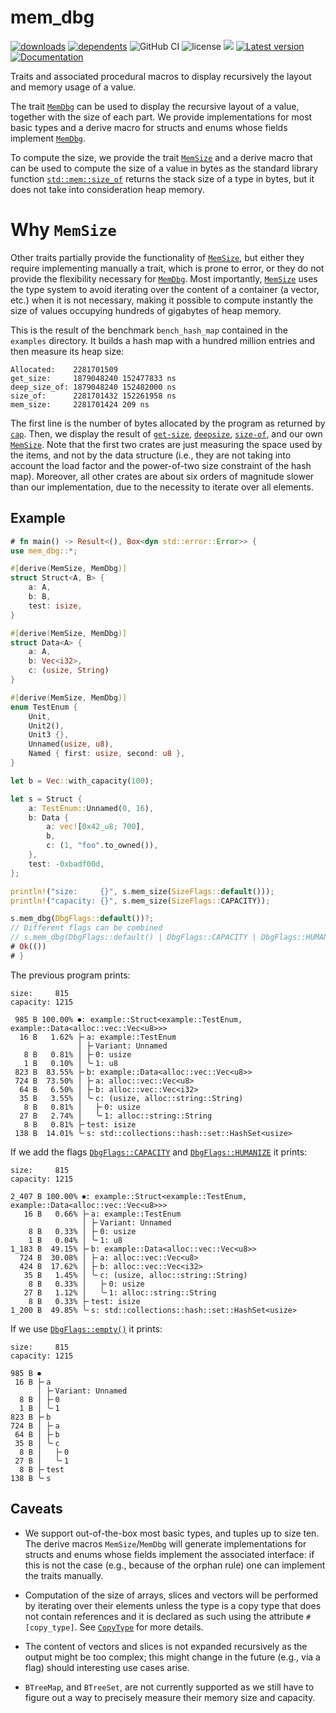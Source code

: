 # mem_dbg

[![downloads](https://img.shields.io/crates/d/mem_dbg)](https://crates.io/crates/mem_dbg)
[![dependents](https://img.shields.io/librariesio/dependents/cargo/mem_dbg)](https://crates.io/crates/mem_dbg/reverse_dependencies)
![GitHub CI](https://github.com/zommiommy/mem_dbg-rs/actions/workflows/rust.yml/badge.svg)
![license](https://img.shields.io/crates/l/mem_dbg)
[![](https://tokei.rs/b1/github/zommiommy/mem_dbg-rs?type=Rust,Python)](https://github.com/zommiommy/mem_dbg-rs)
[![Latest version](https://img.shields.io/crates/v/mem_dbg.svg)](https://crates.io/crates/mem_dbg)
[![Documentation](https://docs.rs/mem_dbg/badge.svg)](https://docs.rs/mem_dbg)

Traits and associated procedural macros to display recursively the layout and memory usage of a value.

The trait [`MemDbg`] can be used to display the recursive layout of a value, together with the size of each part. We provide
implementations for most basic types and a derive macro for structs and enums whose fields implement [`MemDbg`].

To compute the size, we provide the trait [`MemSize`] and a derive macro that can be used to compute the size of a value in bytes
as the standard library function [`std::mem::size_of`] returns the stack size of a type in bytes, but
it does not take into consideration heap memory.

# Why `MemSize`

Other traits partially provide the functionality of [`MemSize`], but either they require
implementing manually a trait, which is prone to error, or they do not provide the flexibility necessary
for [`MemDbg`]. Most importantly, [`MemSize`] uses the type system
to avoid iterating over the content of a container (a vector, etc.) when it is not necessary, making it possible to
compute instantly the size of values occupying hundreds of gigabytes of heap memory.

This is the result of the benchmark `bench_hash_map` contained in the `examples` directory. It builds a hash map
with a hundred million entries and then measure its heap size:

```test
Allocated:    2281701509
get_size:     1879048240 152477833 ns
deep_size_of: 1879048240 152482000 ns
size_of:      2281701432 152261958 ns
mem_size:     2281701424 209 ns
```

The first line is the number of bytes allocated by the program as returned by [`cap`].
Then, we display the result of [`get-size`], [`deepsize`],
[`size-of`], and our own [`MemSize`]. Note that the first two crates are just measuring the
space used by the items, and not by the data structure (i.e., they are not taking into account the load factor and the power-of-two size
constraint of the hash map). Moreover, all other crates are about six orders of magnitude slower than our implementation, due to
the necessity to iterate over all elements.

## Example

```rust
# fn main() -> Result<(), Box<dyn std::error::Error>> {
use mem_dbg::*;

#[derive(MemSize, MemDbg)]
struct Struct<A, B> {
    a: A,
    b: B,
    test: isize,
}

#[derive(MemSize, MemDbg)]
struct Data<A> {
    a: A,
    b: Vec<i32>,
    c: (usize, String)
}

#[derive(MemSize, MemDbg)]
enum TestEnum {
    Unit,
    Unit2(),
    Unit3 {},
    Unnamed(usize, u8),
    Named { first: usize, second: u8 },
}

let b = Vec::with_capacity(100);

let s = Struct {
    a: TestEnum::Unnamed(0, 16),
    b: Data {
        a: vec![0x42_u8; 700],
        b,
        c: (1, "foo".to_owned()),
    },
    test: -0xbadf00d,
};

println!("size:     {}", s.mem_size(SizeFlags::default()));
println!("capacity: {}", s.mem_size(SizeFlags::CAPACITY));

s.mem_dbg(DbgFlags::default())?;
// Different flags can be combined
// s.mem_dbg(DbgFlags::default() | DbgFlags::CAPACITY | DbgFlags::HUMANIZE)?;
# Ok(())
# }
```

The previous program prints:

```text
size:     815
capacity: 1215

 985 B 100.00% ⏺: example::Struct<example::TestEnum, example::Data<alloc::vec::Vec<u8>>>
  16 B   1.62% ├╴a: example::TestEnum
               │ ├╴Variant: Unnamed
   8 B   0.81% │ ├╴0: usize
   1 B   0.10% │ ╰╴1: u8
 823 B  83.55% ├╴b: example::Data<alloc::vec::Vec<u8>>
 724 B  73.50% │ ├╴a: alloc::vec::Vec<u8>
  64 B   6.50% │ ├╴b: alloc::vec::Vec<i32>
  35 B   3.55% │ ╰╴c: (usize, alloc::string::String)
   8 B   0.81% │   ├╴0: usize
  27 B   2.74% │   ╰╴1: alloc::string::String
   8 B   0.81% ├╴test: isize
 138 B  14.01% ╰╴s: std::collections::hash::set::HashSet<usize>
```

If we add the flags [`DbgFlags::CAPACITY`] and [`DbgFlags::HUMANIZE`] it prints:

```text
size:     815
capacity: 1215

2_407 B 100.00% ⏺: example::Struct<example::TestEnum, example::Data<alloc::vec::Vec<u8>>>
   16 B   0.66% ├╴a: example::TestEnum
                │ ├╴Variant: Unnamed
    8 B   0.33% │ ├╴0: usize
    1 B   0.04% │ ╰╴1: u8
1_183 B  49.15% ├╴b: example::Data<alloc::vec::Vec<u8>>
  724 B  30.08% │ ├╴a: alloc::vec::Vec<u8>
  424 B  17.62% │ ├╴b: alloc::vec::Vec<i32>
   35 B   1.45% │ ╰╴c: (usize, alloc::string::String)
    8 B   0.33% │   ├╴0: usize
   27 B   1.12% │   ╰╴1: alloc::string::String
    8 B   0.33% ├╴test: isize
1_200 B  49.85% ╰╴s: std::collections::hash::set::HashSet<usize>
```

If we use [`DbgFlags::empty()`] it prints:

```text
size:     815
capacity: 1215

985 B ⏺
 16 B ├╴a
      │ ├╴Variant: Unnamed
  8 B │ ├╴0
  1 B │ ╰╴1
823 B ├╴b
724 B │ ├╴a
 64 B │ ├╴b
 35 B │ ╰╴c
  8 B │   ├╴0
 27 B │   ╰╴1
  8 B ├╴test
138 B ╰╴s
```

## Caveats

* We support out-of-the-box most basic types, and tuples up to size ten. The derive macros
  `MemSize`/`MemDbg` will generate
  implementations for structs and enums whose fields implement the associated interface: if this is not
  the case (e.g., because of the orphan rule) one can implement the traits manually.

* Computation of the size of arrays, slices and vectors will be performed by iterating over their elements
  unless the type is a copy type that does not contain references and it is declared as such using
  the attribute `#[copy_type]`. See [`CopyType`] for more details.

* The content of vectors and slices is not expanded recursively as the output might be too
  complex; this might change in the future (e.g., via a flag) should interesting use cases arise.

* `BTreeMap`, and `BTreeSet`, are not currently supported as we still
  have to figure out a way to precisely measure their memory size and capacity.

[`MemDbg`]: https://docs.rs/mem_dbg/latest/mem_dbg/trait.MemDbg.html
[`MemSize`]: https://docs.rs/mem_dbg/latest/mem_dbg/trait.MemSize.html
[`std::mem::size_of`]: https://doc.rust-lang.org/std/mem/fn.size_of.html
[`DbgFlags::CAPACITY`]: https://docs.rs/mem_dbg/latest/mem_dbg/struct.DbgFlags.html#associatedconstant.CAPACITY
[`DbgFlags::HUMANIZE`]: https://docs.rs/mem_dbg/latest/mem_dbg/struct.DbgFlags.html#associatedconstant.HUMANIZE
[`DbgFlags::empty()`]: https://docs.rs/mem_dbg/latest/mem_dbg/struct.DbgFlags.html#method.empty
[`CopyType`]: https://docs.rs/mem_dbg/latest/mem_dbg/trait.CopyType.html
[`cap`]: (https:/crates.io/crates/cap)
[`get-size`]: (https://crates.io/crates/get_size)
[`deepsize`]: (https://crates.io/crates/deepsize)
[`size-of`]: (https://crates.io/crates/size_of)
